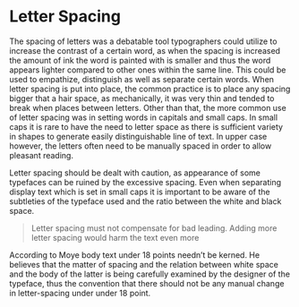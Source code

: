 # Letter Spacing

The spacing of letters was a debatable tool typographers could utilize to increase the contrast of a certain word, as when the spacing is increased the amount of ink the word is painted with is smaller and thus the word appears lighter compared to other ones within the same line. This could be used to empathize, distinguish as well as separate certain words. When letter spacing is put into place, the common practice is to place any spacing bigger that a hair space, as mechanically, it was very thin and tended to break when places between letters. Other than that, the more common use of letter spacing was in setting words in capitals and small caps. In small caps it is rare to have the need to letter space as there is sufficient variety in shapes to generate easily distinguishable line of text. In upper case however, the letters often need to be manually spaced in order to allow pleasant reading.

Letter spacing should be dealt with caution, as appearance of some typefaces can be ruined by the excessive spacing. Even when separating display text which is set in small caps it is important to be aware of the subtleties of the typeface used and the ratio between the white
and black space.

> Letter spacing must not compensate for bad leading. Adding more letter spacing would harm the text even more

According to Moye body text under 18 points needn’t be kerned. He believes that the matter of spacing and the relation between white space and the body of the latter is being carefully examined by the designer of the typeface, thus the convention that there should not be any manual change in letter-spacing under under 18 point.